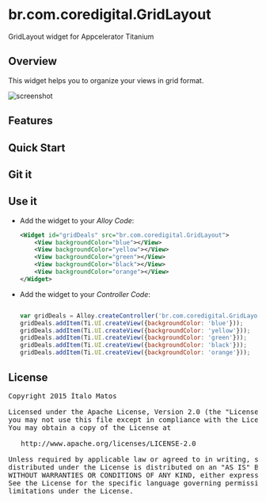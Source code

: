 # br.com.coredigital.GridLayout
GridLayout widget for Appcelerator Titanium


## Overview
This widget helps you to organize your views in grid format.

![screenshot](https://raw.github.com/coredigital/br.com.coredigital.GridLayout/master/docs/screenshot.png)

## Features

## Quick Start

## Git it

## Use it

* Add the widget to your *Alloy Code*:

	```xml
	<Widget id="gridDeals" src="br.com.coredigital.GridLayout">
	    <View backgroundColor="blue"></View>
	    <View backgroundColor="yellow"></View>
	    <View backgroundColor="green"></View>
	    <View backgroundColor="black"></View>
	    <View backgroundColor="orange"></View>
	</Widget>
	```

* Add the widget to your *Controller Code*:
	```javascript

	var gridDeals = Alloy.createController('br.com.coredigital.GridLayout');
	gridDeals.addItem(Ti.UI.createView({backgroundColor: 'blue'}));
	gridDeals.addItem(Ti.UI.createView({backgroundColor: 'yellow'}));
	gridDeals.addItem(Ti.UI.createView({backgroundColor: 'green'}));
	gridDeals.addItem(Ti.UI.createView({backgroundColor: 'black'}));
	gridDeals.addItem(Ti.UI.createView({backgroundColor: 'orange'}));
	
	```
## License

<pre>
Copyright 2015 Ítalo Matos

Licensed under the Apache License, Version 2.0 (the "License");
you may not use this file except in compliance with the License.
You may obtain a copy of the License at

   http://www.apache.org/licenses/LICENSE-2.0

Unless required by applicable law or agreed to in writing, software
distributed under the License is distributed on an "AS IS" BASIS,
WITHOUT WARRANTIES OR CONDITIONS OF ANY KIND, either express or implied.
See the License for the specific language governing permissions and
limitations under the License.
</pre>


